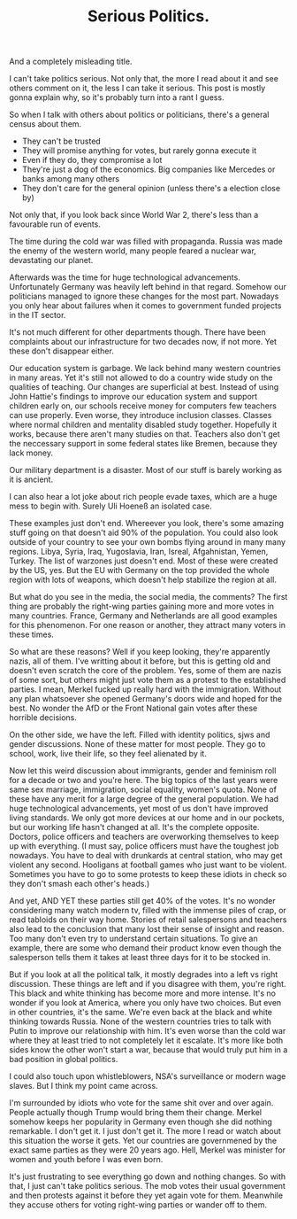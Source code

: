 ﻿---
layout: post
title: Serious Politics.
---

And a completely misleading title.

I can't take politics serious. Not only that, the more I read about it and see others comment on it, the less I can take it serious. This post is mostly gonna explain why, so it's probably turn into a rant I guess.

So when I talk with others about politics or politicians, there's a general census about them.

 * They can't be trusted
 * They will promise anything for votes, but rarely gonna execute it
 * Even if they do, they compromise a lot
 * They're just a dog of the economics. Big companies like Mercedes or banks among many others
 * They don't care for the general opinion (unless there's a election close by)
 
 Not only that, if you look back since World War 2, there's less than a favourable run of events.
 
 The time during the cold war was filled with propaganda. Russia was made the enemy of the western world, many people feared a nuclear war, devastating our planet. 
 
 Afterwards was the time for huge technological advancements. Unfortunately Germany was heavily left behind in that regard. Somehow our politicians managed to ignore these changes for the most part. Nowadays you only hear about failures when it comes to government funded projects in the IT sector. 
 
 It's not much different for other departments though. There have been complaints about our infrastructure for two decades now, if not more. Yet these don't disappear either.

 Our education system is garbage. We lack behind many western countries in many areas. Yet it's still not allowed to do a country wide study on the qualities of teaching. Our changes are superficial at best. Instead of using John Hattie's findings to improve our education system and support children early on, our schools receive money for computers few teachers can use properly. Even worse, they introduce inclusion classes. Classes where normal children and mentality disabled study together. Hopefully it works, because there aren't many studies on that. Teachers also don't get the neccessary support in some federal states like Bremen, because they lack money.
 
 Our military department is a disaster. Most of our stuff is barely working as it is ancient. 
 
 I can also hear a lot joke about rich people evade taxes, which are a huge mess to begin with. Surely Uli Hoeneß an isolated case. 
 
 These examples just don't end. Whereever you look, there's some amazing stuff going on that doesn't aid 90% of the population. You could also look outside of your country to see your own bombs flying around in many many regions. Libya, Syria, Iraq, Yugoslavia, Iran, Isreal, Afgahnistan, Yemen, Turkey. The list of warzones just doesn't end. Most of these were created by the US, yes. But the EU with Germany on the top provided the whole region with lots of weapons, which doesn't help stabilize the region at all.
 
 But what do you see in the media, the social media, the comments? The first thing are probably the right-wing parties gaining more and more votes in many countries. France, Germany and Netherlands are all good examples for this phenomenon. For one reason or another, they attract many voters in these times. 

 So what are these reasons? Well if you keep looking, they're apparently nazis, all of them. I've writting about it before, but this is getting old and doesn't even scratch the core of the problem. Yes, some of them are nazis of some sort, but others might just vote them as a protest to the established parties. I mean, Merkel fucked up really hard with the immigration. Without any plan whatsoever she opened Germany's doors wide and hoped for the best. No wonder the AfD or the Front National gain votes after these horrible decisions.
 
 On the other side, we have the left. Filled with identity politics, sjws and gender discussions. None of these matter for most people. They go to school, work, live their life, so they feel alienated by it. 
 
 Now let this weird discussion about immigrants, gender and feminism roll for a decade or two and you're here. The big topics of the last years were same sex marriage, immigration, social equality, women's quota. None of these have any merit for a large degree of the general population. We had huge technological advancements, yet most of us don't have improved living standards. We only got more devices at our home and in our pockets, but our working life hasn't changed at all. It's the complete opposite. Doctors, police officers and teachers are overworking themselves to keep up with everything. (I must say, police officers must have the toughest job nowadays. You have to deal with drunkards at central station, who may get violent any second. Hooligans at football games who just want to be violent. Sometimes you have to go to some protests to keep these idiots in check so they don't smash each other's heads.)
 
 And yet, AND YET these parties still get 40% of the votes. It's no wonder considering many watch modern tv, filled with the immense piles of crap, or read tabloids on their way home. Stories of retail salespersons and teachers also lead to the conclusion that many lost their sense of insight and reason. Too many don't even try to understand certain situations. To give an example, there are some who demand their product know even though the salesperson tells them it takes at least three days for it to be stocked in. 
 
 But if you look at all the political talk, it mostly degrades into a left vs right discussion. These things are left and if you disagree with them, you're right. This black and white thinking has become more and more intense. It's no wonder if you look at America, where you only have two choices. But even in other countries, it's the same. We're even back at the black and white thinking towards Russia. None of the western countries tries to talk with Putin to improve our relationship with him. It's even worse than the cold war where they at least tried to not completely let it escalate. It's more like both sides know the other won't start a war, because that would truly put him in a bad position in global politics.
 
 I could also touch upon whistleblowers, NSA's surveillance or modern wage slaves. But I think my point came across.
 
 I'm surrounded by idiots who vote for the same shit over and over again. People actually though Trump would bring them their change. Merkel somehow keeps her popularity in Germany even though she did nothing remarkable. I don't get it. I just don't get it. The more I read or watch about this situation the worse it gets. Yet our countries are governmened by the exact same parties as they were 20 years ago. Hell, Merkel was minister for women and youth before I was even born. 
 
 It's just frustrating to see everything go down and nothing changes. So with that, I just can't take politics serious. The mob votes their usual government and then protests against it before they yet again vote for them. Meanwhile they accuse others for voting right-wing parties or wander off to them. 